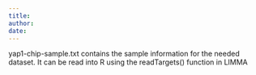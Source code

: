 ```yaml
---
title: 
author: 
date: 
---
```


yap1-chip-sample.txt contains the sample information for the needed dataset. It can be read into R using the readTargets() function in LIMMA
